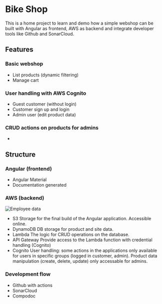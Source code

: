 # Bike Shop

This is a home project to learn and demo how a simple webshop can be built with Angular as frontend, AWS as backend and integrate developer tools like Github and SonarCloud.

## Features

### Basic webshop
- List products (dynamic filtering)
- Manage cart

### User handling with AWS Cognito
- Guest customer (without login)
- Customer sign up and login
- Admin user (edit product data)

### CRUD actions on products for admins
- 

## Structure

### Angular (frontend)
- Angular Material
- Documentation generated

### AWS (backend)
![Employee data](/repository/documentation/images/bikeshop-aws.png?raw=true "AWS diagram")
- S3
Storage for the final build of the Angular application. Accessible online.
- DynamoDB
DB storage for product and site data.
- Lambda
The logic for CRUD operations on the database.
- API Gateway
Provide access to the Lambda function with credential handling (Cognito)
- Cognito
User handling: some actions in the applications only available for users in specific groups (logged in customer, admin). Product data manipulation (create, delete, update) only accessable for admins.

### Development flow
- Github with actions
- SonarCloud
- Compodoc

